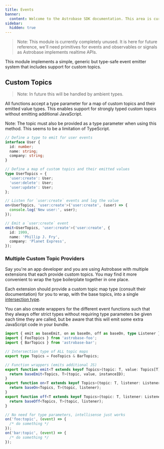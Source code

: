 ```yaml
---
title: Events
banner:
  content: Welcome to the Astrobase SDK documentation. This area is currently under development.
sidebar:
  hidden: true
---
```


> Note: This module is currently completely unused. It is here for future reference, we'll need primitives for events and observables or signals as Astrobase implements realtime APIs.

This module implements a simple, generic but type-safe event emitter system that includes support for custom topics.

## Custom Topics

> Note: In future this will be handled by ambient types.

All functions accept a type parameter for a map of custom topics and their emitted value types. This enables support for strongly typed custom topics without emitting additional JavaScript.

Note: The topic must also be provided as a type parameter when using this method. This seems to be a limitation of TypeScript.

```ts
// Define a type to emit for user events
interface User {
  id: number;
  name: string;
  company: string;
}

// Define a map of custom topics and their emitted values
type UserTopics = {
  'user:create': User;
  'user:delete': User;
  'user:update': User;
};

// Listen for `user:create` events and log the value
on<UserTopics, 'user:create'>('user:create', (user) => {
  console.log('New user:', user);
});

// Emit a `user:create` event
emit<UserTopics, 'user:create'>('user:create', {
  id: 1999,
  name: 'Phillip J. Fry',
  company: 'Planet Express',
});
```

### Multiple Custom Topic Providers

Say you're an app developer and you are using Astrobase with multiple extensions that each provide custom topics. You may find it more convenient to wrap the type boilerplate together in one place.

Each extension should provide a custom topic map type (consult their documentation) for you to wrap, with the base topics, into a single [intersection type](https://www.typescriptlang.org/docs/handbook/2/objects.html#intersection-types).

You can also create wrappers for the different event functions such that they always offer strict types without requiring type parameters be given each time they are called, but be aware that this will emit some extra JavaScript code in your bundle.

```ts
import { emit as baseEmit, on as baseOn, off as baseOn, type Listener } from '@astrobase/sdk';
import { FooTopics } from 'astrobase-foo';
import { BarTopics } from 'astrobase-bar';

// Intersection type of ALL topic maps
export type Topics = FooTopics & BarTopics;

// Function wrappers (emits additional JS)
export function emit<T extends keyof Topics>(topic: T, value: Topics[T], instanceID?: string) {
  return baseEmit<Topics, T>(topic, value, instanceID);
}
export function on<T extends keyof Topics>(topic: T, listener: Listener<Topics[T]>) {
  return baseOn<Topics, T>(topic, listener);
}
export function off<T extends keyof Topics>(topic: T, listener: Listener<Topics[T]>) {
  return baseOff<Topics, T>(topic, listener);
}

// No need for type parameters, intellisense just works
on('foo:topic', (event) => {
  /* do something */
});
on('bar:topic', (event) => {
  /* do something */
});
```
